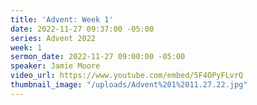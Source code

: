 ```yaml
---
title: 'Advent: Week 1'
date: 2022-11-27 09:37:00 -05:00
series: Advent 2022
week: 1
sermon_date: 2022-11-27 09:00:00 -05:00
speaker: Jamie Moore
video_url: https://www.youtube.com/embed/5F4OPyFLvrQ
thumbnail_image: "/uploads/Advent%201%2011.27.22.jpg"
---
```


